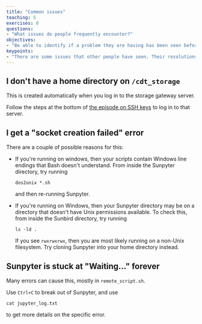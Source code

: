 ```yaml
---
title: "Common issues"
teaching: 5
exercises: 0
questions:
- "What issues do people frequently encounter?"
objectives:
- "Be able to identify if a problem they are having has been seen before, and resolve it themselves if so"
keypoints:
- "There are some issues that other people have seen. Their resolutions are listed here."
---
```


## I don't have a home directory on `/cdt_storage`

This is created automatically when you log in to the storage gateway server.

Follow the steps at the bottom of [the episode on SSH keys](02-ssh-keys) to log in to that server.

## I get a "socket creation failed" error

There are a couple of possible reasons for this:

* If you're running on windows, then your scripts contain Windows line endings that Bash doesn't understand. From inside the Sunpyter directory, try running

      dos2unix *.sh
      
  and then re-running Sunpyter.

* If you're running on Windows, then your Sunpyter directory may be on a directory that doesn't have Unix permissions available. To check this, from inside the Sunbird directory, try running

      ls -ld .

  If you see `rwxrwxrwx`, then you are most likely running on a non-Unix filesystem. Try cloning Sunpyter into your home directory instead.

## Sunpyter is stuck at "Waiting..." forever

Many errors can cause this, mostly in `remote_script.sh`.

Use `Ctrl+C` to break out of Sunpyter, and use

    cat jupyter_log.txt

to get more details on the specific error.

